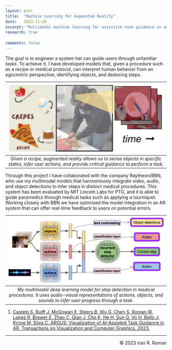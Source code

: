 ```yaml
---
layout: post
title:  "Machine Learning for Augmented Reality"
date:   2023-11-26
excerpt: "Multimodal machine learning for assistive task guidance in augmented reality"
research: true

comments: false
---
```


The goal is to engineer a system hat can guide users through unfamiliar tasks. 
To achieve it, I have developed models that, given a procedure such as a recipe 
or medical protocol, can interpret human behavior from an egocentric perspective, 
identifying objects, and deducing steps.

| ![ar_.png](https://raw.githubusercontent.com/iranroman/iranroman.github.io/main/figures/ar_.png) | 
|:--:| 
| *Given a recipe, augmented reality allows us to sense objects in specific states, infer user actions, and provide critical guidance to perform a task.* |

Through this project I have collaborated with the company Raytheon/BBN, who use 
my multimodal models that harmoniously integrate video, audio, and object detections 
to infer steps in distinct medical procedures. This system has been evaluated by MIT 
Lincoln Labs for PTG, and it is able to guide paramedics through medical tasks such 
as applying a tourniquet. Working closely with BBN we have optimized the model 
integration in an AR system that can offer real-time feedback to users on potential errors.

| ![bbn.png](https://raw.githubusercontent.com/iranroman/iranroman.github.io/main/figures/bbn.png) | 
|:--:| 
| *My multimodal deep learning model for step detection in medical procedures. It uses audio-visual representations of actions, objects, and sounds to infer user progress through a task.* |

1. [Castelo S, Rulff J, McGowan E, Steers B, Wu G, Chen S, Roman IR, Lopez R, Brewer E, Zhao C, Qian J, Cho K, He H, Sun Q, Vo H, Bello J, Krone M, Silva C. ARGUS: Visualization of AI-Assisted Task Guidance in AR. Transactions on Visualization and Computer Graphics. 2023.](https://ccrma.stanford.edu/~iran/papers/Castelo_et_al_VIS_2023.pdf)

---
<p align="right">
&copy; 2023 Iran R. Roman
</p>
